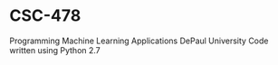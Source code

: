 # CSC-478
Programming Machine Learning Applications
DePaul University
Code written using Python 2.7
